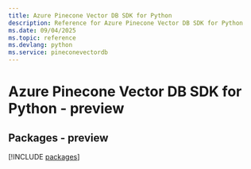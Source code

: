 ```yaml
---
title: Azure Pinecone Vector DB SDK for Python
description: Reference for Azure Pinecone Vector DB SDK for Python
ms.date: 09/04/2025
ms.topic: reference
ms.devlang: python
ms.service: pineconevectordb
---
```

# Azure Pinecone Vector DB SDK for Python - preview
## Packages - preview
[!INCLUDE [packages](pinecone-vector-db-index.md)]
